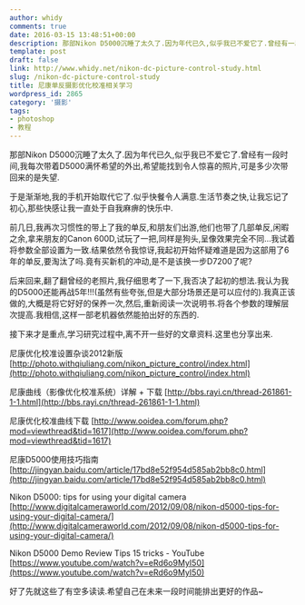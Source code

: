 ```yaml
---
author: whidy
comments: true
date: 2016-03-15 13:48:51+00:00
description: 那部Nikon D5000沉睡了太久了.因为年代已久,似乎我已不爱它了.曾经有一段时间,我每次带着D5000满怀希望的外出,希望能找到令人惊喜的照片,可是多少次带回来的是失望.可是后来我觉得这部单反还是很不错的.通过重新学习和认识D5000,来提高自己摄影水平,尼康单反摄影优化校准相关学习!
template: post
draft: false
link: http://www.whidy.net/nikon-dc-picture-control-study.html
slug: /nikon-dc-picture-control-study
title: 尼康单反摄影优化校准相关学习
wordpress_id: 2865
category: '摄影'
tags:
- photoshop
- 教程
---
```


那部Nikon D5000沉睡了太久了.因为年代已久,似乎我已不爱它了.曾经有一段时间,我每次带着D5000满怀希望的外出,希望能找到令人惊喜的照片,可是多少次带回来的是失望.

于是渐渐地,我的手机开始取代它了.似乎快餐令人满意.生活节奏之快,让我忘记了初心,那些快感让我一直处于自我麻痹的快乐中.

前几日,我再次习惯性的带上了我的单反,和朋友们出游,他们也带了几部单反,闲暇之余,拿来朋友的Canon 600D,试玩了一把,同样是狗头,呈像效果完全不同...我试着将参数全部设置为一致.结果依然令我惊讶,我起初开始怀疑难道是因为这部用了6年的单反,要淘汰了吗.竟有买新机的冲动,是不是该换一步D7200了呢?

后来回来,翻了翻曾经的老照片,我仔细思考了一下,我否决了起初的想法.我认为我的D5000还能再战5年!!!(虽然有些夸张,但是大部分场景还是可以应付的).我真正该做的,大概是将它好好的保养一次,然后,重新阅读一次说明书.将各个参数的理解层次提高.我相信,这样一部老机器依然能拍出好的东西的.

接下来才是重点,学习研究过程中,离不开一些好的文章资料.这里也分享出来.

尼康优化校准设置杂谈2012新版
[http://photo.withqiuliang.com/nikon_picture_control/index.html](http://photo.withqiuliang.com/nikon_picture_control/index.html)

尼康曲线（影像优化校准系统）详解 + 下载
[http://bbs.rayi.cn/thread-261861-1-1.html](http://bbs.rayi.cn/thread-261861-1-1.html)

尼康优化校准曲线下载
[http://www.ooidea.com/forum.php?mod=viewthread&tid=1617](http://www.ooidea.com/forum.php?mod=viewthread&tid=1617)

尼康D5000使用技巧指南
[http://jingyan.baidu.com/article/17bd8e52f954d585ab2bb8c0.html](http://jingyan.baidu.com/article/17bd8e52f954d585ab2bb8c0.html)

Nikon D5000: tips for using your digital camera
[http://www.digitalcameraworld.com/2012/09/08/nikon-d5000-tips-for-using-your-digital-camera/](http://www.digitalcameraworld.com/2012/09/08/nikon-d5000-tips-for-using-your-digital-camera/)

Nikon D5000 Demo Review Tips 15 tricks - YouTube
[https://www.youtube.com/watch?v=eRd6o9MyI50](https://www.youtube.com/watch?v=eRd6o9MyI50)

好了先就这些了有空多读读.希望自己在未来一段时间能排出更好的作品~
